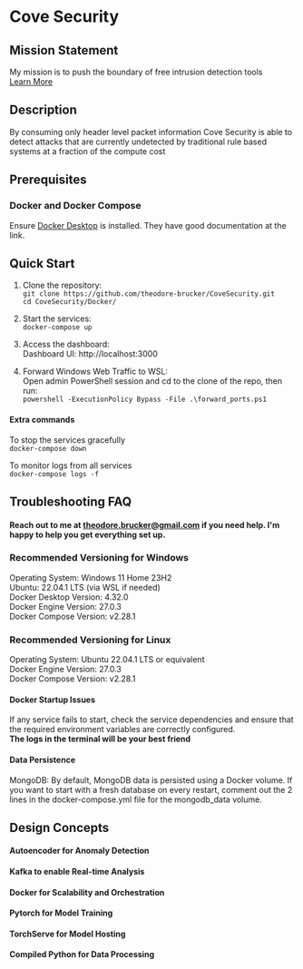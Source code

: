 # Cove Security

## Mission Statement
My mission is to push the boundary of free intrusion detection tools  
[Learn More](https://cove-security.com)

## Description
By consuming only header level packet information Cove Security is able to detect attacks that are currently undetected by traditional rule based systems at a fraction of the compute cost

## Prerequisites
### Docker and Docker Compose
Ensure [Docker Desktop](https://docs.docker.com/desktop/install/windows-install/) is installed. They have good documentation at the link.

## Quick Start
1. Clone the repository:  
```git clone https://github.com/theodore-brucker/CoveSecurity.git```  
```cd CoveSecurity/Docker/```  

2. Start the services:  
```docker-compose up```  

3. Access the dashboard:  
Dashboard UI: http://localhost:3000

1. Forward Windows Web Traffic to WSL:  
Open admin PowerShell session and cd to the clone of the repo, then run:  
```powershell -ExecutionPolicy Bypass -File .\forward_ports.ps1```

#### Extra commands
To stop the services gracefully  
```docker-compose down```

To monitor logs from all services   
```docker-compose logs -f```  


## Troubleshooting FAQ

#### Reach out to me at theodore.brucker@gmail.com if you need help. I'm happy to help you get everything set up.

### Recommended Versioning for Windows
Operating System: Windows 11 Home 23H2  
Ubuntu: 22.04.1 LTS (via WSL if needed)  
Docker Desktop Version: 4.32.0  
Docker Engine Version: 27.0.3  
Docker Compose Version: v2.28.1
### Recommended Versioning for Linux
Operating System: Ubuntu 22.04.1 LTS or equivalent  
Docker Engine Version: 27.0.3  
Docker Compose Version: v2.28.1

#### Docker Startup Issues  
If any service fails to start, check the service dependencies and ensure that the required environment variables are correctly configured.  
**The logs in the terminal will be your best friend**

#### Data Persistence
MongoDB: By default, MongoDB data is persisted using a Docker volume. If you want to start with a fresh database on every restart, comment out the 2 lines in the docker-compose.yml file for the mongodb_data volume.


## Design Concepts

#### Autoencoder for Anomaly Detection

#### Kafka to enable Real-time Analysis

#### Docker for Scalability and Orchestration

#### Pytorch for Model Training

#### TorchServe for Model Hosting

#### Compiled Python for Data Processing
